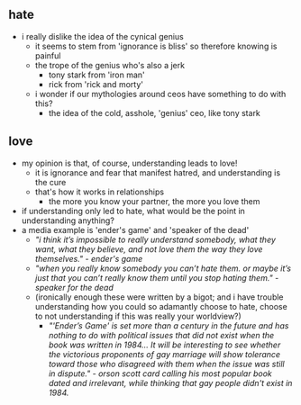 ## hate

- i really dislike the idea of the cynical genius
	- it seems to stem from 'ignorance is bliss' so therefore knowing is painful
	- the trope of the genius who's also a jerk
		- tony stark from 'iron man'
		- rick from 'rick and morty'
	- i wonder if our mythologies around ceos have something to do with this?
		- the idea of the cold, asshole, 'genius' ceo, like tony stark

## love

- my opinion is that, of course, understanding leads to love!
	- it is ignorance and fear that manifest hatred, and understanding is the cure
	- that's how it works in relationships
		- the more you know your partner, the more you love them
- if understanding only led to hate, what would be the point in understanding anything?
- a media example is 'ender's game' and 'speaker of the dead'
	- *"i think it’s impossible to really understand somebody, what they want, what they believe, and not love them the way they love themselves." - ender's game*
	- *"when you really know somebody you can’t hate them. or maybe it’s just that you can’t really know them until you stop hating them." - speaker for the dead*
	- (ironically enough these were written by a bigot; and i have trouble understanding how you could so adamantly choose to hate, choose to not understanding if this was really your worldview?)
		- *"'Ender’s Game' is set more than a century in the future and has nothing to do with political issues that did not exist when the book was written in 1984… It will be interesting to see whether the victorious proponents of gay marriage will show tolerance toward those who disagreed with them when the issue was still in dispute." - orson scott card calling his most popular book dated and irrelevant, while thinking that gay people didn't exist in 1984.*
